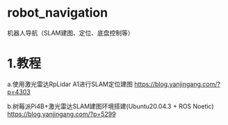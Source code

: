 # robot_navigation
机器人导航（SLAM建图、定位、底盘控制等）

# 1.教程
a.使用激光雷达RpLidar A1进行SLAM定位建图
https://blog.yanjingang.com/?p=4303

b.树莓派Pi4B+激光雷达SLAM建图环境搭建(Ubuntu20.04.3 + ROS Noetic)
https://blog.yanjingang.com/?p=5299

